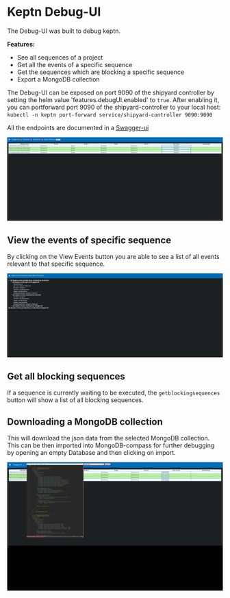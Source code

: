 # Keptn Debug-UI

The Debug-UI was built to debug keptn.

**Features:**
 - See all sequences of a project 
 - Get all the events of a specific sequence 
 - Get the sequences which are blocking a specific sequence 
 - Export a MongoDB collection

The Debug-UI can be exposed on port 9090 of the shipyard controller by setting the helm value 'features.debugUI.enabled' to `true`.
After enabling it, you can portforward port 9090 of the shipyard-controller to your local host: `kubectl -n keptn port-forward service/shipyard-controller 9090:9090`

All the endpoints are documented in a [Swagger-ui](http://localhost:9090/swagger-ui/)

![debugui](./debugui.png)

## View the events of specific sequence

By clicking on the View Events button you are able to see a list of all events relevant to that specific sequence.

![debugui](./viewevents.png)

## Get all blocking sequences 

If a sequence is currently waiting to be executed, the `getblockingsequences` button will show a list of all blocking sequences.

## Downloading a MongoDB collection

This will download the json data from the selected MongoDB collection. This can be then imported into MongoDB-compass for further debugging by opening an empty Database and then clicking on import.

![debugui](./dbdump.png)

